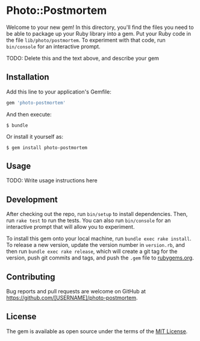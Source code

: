 # Photo::Postmortem

Welcome to your new gem! In this directory, you'll find the files you need to be able to package up your Ruby library into a gem. Put your Ruby code in the file `lib/photo/postmortem`. To experiment with that code, run `bin/console` for an interactive prompt.

TODO: Delete this and the text above, and describe your gem

## Installation

Add this line to your application's Gemfile:

```ruby
gem 'photo-postmortem'
```

And then execute:

    $ bundle

Or install it yourself as:

    $ gem install photo-postmortem

## Usage

TODO: Write usage instructions here

## Development

After checking out the repo, run `bin/setup` to install dependencies. Then, run `rake test` to run the tests. You can also run `bin/console` for an interactive prompt that will allow you to experiment.

To install this gem onto your local machine, run `bundle exec rake install`. To release a new version, update the version number in `version.rb`, and then run `bundle exec rake release`, which will create a git tag for the version, push git commits and tags, and push the `.gem` file to [rubygems.org](https://rubygems.org).

## Contributing

Bug reports and pull requests are welcome on GitHub at https://github.com/[USERNAME]/photo-postmortem.

## License

The gem is available as open source under the terms of the [MIT License](http://opensource.org/licenses/MIT).
